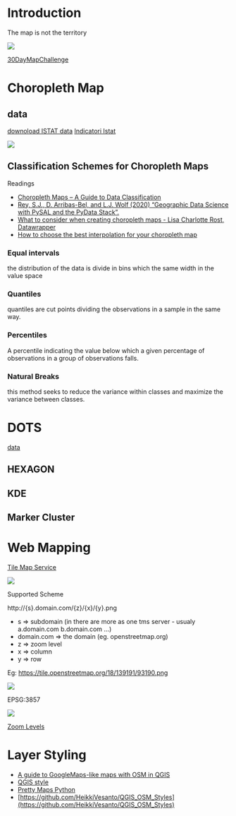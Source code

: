 # Introduction
The map is not the territory

![](https://imgs.xkcd.com/comics/heatmap_2x.png)

[30DayMapChallenge](https://twitter.com/hashtag/30DayMapChallenge)


# Choropleth Map
## data
[downoload ISTAT data](https://github.com/napo/geospatial_datascience_unitn_2023/raw/main/data/istat/istat_administrative_units_2023.gpkg)
[Indicatori Istat](https://www.istat.it/it/archivio/16777)

![](https://raw.githubusercontent.com/napo/geospatial_course_unitn/master/images/election_data_usa.gif)


## Classification Schemes for Choropleth Maps
Readings
* [Choropleth Maps – A Guide to Data Classification](https://gisgeography.com/choropleth-maps-data-classification/)
* [Rey, S.J., D. Arribas-Bel, and L.J. Wolf (2020) “Geographic Data Science with PySAL and the PyData Stack”.](https://geographicdata.science/book/notebooks/05_choropleth.html)
* [What to consider when creating choropleth maps - Lisa Charlotte Rost, Datawrapper](https://blog.datawrapper.de/choroplethmaps/)
* [How to choose the best interpolation for your choropleth map](https://academy.datawrapper.de/article/117-color-palette-for-your-map)

### Equal intervals
the distribution of the data is divide in bins which the same width in the value space

### Quantiles
quantiles are cut points dividing the observations in a sample in the same way.

### Percentiles
A percentile indicating the value below which a given percentage of observations in a group of observations falls.

### Natural Breaks
this method seeks to reduce the variance within classes and maximize the variance between classes.

# DOTS
[data](https://servizi.apss.tn.it/opendata/FARM001.csv)

## HEXAGON
## KDE
## Marker Cluster

# Web Mapping
[Tile Map Service](https://wiki.osgeo.org/wiki/Tile_Map_Service_Specification)

![](https://www.spatineo.com/wp-content/uploads/2015/12/TilePyramid.jpg)

Supported Scheme

http://{s}.domain.com/{z}/{x}/{y}.png

* s => subdomain (in there are more as one tms server - usualy a.domain.com b.domain.com …)
* domain.com => the domain (eg. openstreetmap.org)
* z => zoom level
* x => column
* y => row

Eg:
   https://tile.openstreetmap.org/18/139191/93190.png

![](https://tile.openstreetmap.org/18/139191/93190.png)



EPSG:3857

![](https://upload.wikimedia.org/wikipedia/commons/thumb/8/87/Tissot_mercator.png/600px-Tissot_mercator.png)

[Zoom Levels](https://wiki.openstreetmap.org/wiki/Zoom_levels)

# Layer Styling
-  [A guide to GoogleMaps-like maps with OSM in QGIS](https://anitagraser.com/2014/05/31/a-guide-to-googlemaps-like-maps-with-osm-in-qgis/)
- [QGIS style](https://plugins.qgis.org/styles/)
- [Pretty Maps Python](https://github.com/marceloprates/prettymaps)
- [https://github.com/HeikkiVesanto/QGIS_OSM_Styles](https://github.com/HeikkiVesanto/QGIS_OSM_Styles)

